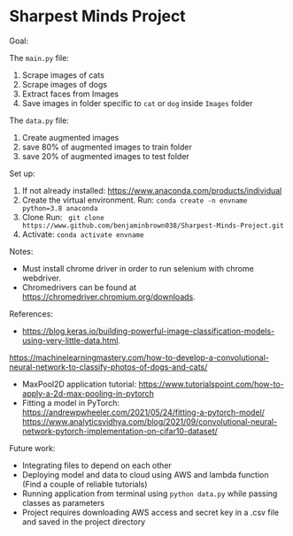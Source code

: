 # Sharpest Minds Project

Goal:

The ```main.py``` file:

1. Scrape images of cats
2. Scrape images of dogs
3. Extract faces from Images
4. Save images in folder specific to ```cat``` or ```dog``` inside ```Images``` folder

The ```data.py``` file:

1. Create augmented images
2. save 80% of augmented images to train folder
3. save 20% of augmented images to test folder

Set up:

1. If not already installed:
https://www.anaconda.com/products/individual
2. Create the virtual environment.
Run: ```conda create -n envname python=3.8 anaconda ```
3. Clone
Run: ``` git clone https://www.github.com/benjaminbrown038/Sharpest-Minds-Project.git```
4. Activate:
```conda activate envname```

Notes:

  - Must install chrome driver in order to run selenium with chrome webdriver.
  - Chromedrivers can be found at https://chromedriver.chromium.org/downloads.

References:

  - https://blog.keras.io/building-powerful-image-classification-models-using-very-little-data.html.

  https://machinelearningmastery.com/how-to-develop-a-convolutional-neural-network-to-classify-photos-of-dogs-and-cats/
  - MaxPool2D application tutorial: https://www.tutorialspoint.com/how-to-apply-a-2d-max-pooling-in-pytorch
  - Fitting a model in PyTorch: https://andrewpwheeler.com/2021/05/24/fitting-a-pytorch-model/
https://www.analyticsvidhya.com/blog/2021/09/convolutional-neural-network-pytorch-implementation-on-cifar10-dataset/

Future work:

- Integrating files to depend on each other
- Deploying model and data to cloud using AWS and lambda function (Find a couple of reliable tutorials)
- Running application from terminal using ```python data.py``` while passing classes as parameters
- Project requires downloading AWS access and secret key in a .csv file and saved in the project directory
